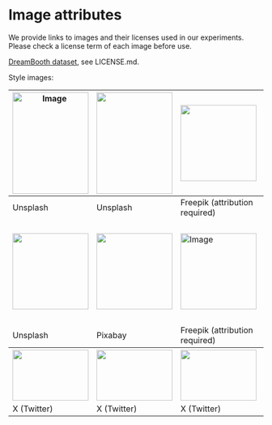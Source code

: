# Image attributes

We provide links to images and their licenses used in our experiments. Please check a license term of each image before use.

[DreamBooth dataset](https://github.com/google/dreambooth), see LICENSE.md. <br />

Style images:

<table>
<thead>
  <tr>
    <th><img src="https://images.unsplash.com/photo-1637819203905-2294a31391d3?q=80&w=3000&auto=format&fit=crop&ixlib=rb-4.0.3&ixid=M3wxMjA3fDB8MHxwaG90by1wYWdlfHx8fGVufDB8fHx8fA%3D%3D", alt="Image", width="150", height="200"></th>
    <th><img src="https://images.unsplash.com/photo-1634926878768-2a5b3c42f139?ixlib=rb-4.0.3&ixid=M3wxMjA3fDB8MHxwaG90by1wYWdlfHx8fGVufDB8fHx8fA%3D%3D&auto=format&fit=crop&w=912&q=80" width="150" height="200"></th>
    <th><img src="https://img.freepik.com/free-psd/three-dimensional-real-estate-icon-mock-up_23-2149729145.jpg?w=996&t=st=1685117577~exp=1685118177~hmac=2d789df87b156c2e5578c8ddb69e4a3b3176206f81b774d9faea7492a4eafc0f" width="150" height="150"></th>
    <th><img src="https://images.unsplash.com/photo-1612760721786-a42eb89aba02?ixlib=rb-4.0.3&ixid=M3wxMjA3fDB8MHxwaG90by1wYWdlfHx8fGVufDB8fHx8fA%3D%3D&auto=format&fit=crop&w=735&q=80" alt="Image" width="150" height="200"></th>
    <th><img src="https://images.unsplash.com/photo-1627229045047-b53784b1c121?q=80&w=1940&auto=format&fit=crop&ixlib=rb-4.0.3&ixid=M3wxMjA3fDB8MHxwaG90by1wYWdlfHx8fGVufDB8fHx8fA%3D%3D" alt="Image" width="150" height="200"></th>
    <th><img src="https://upload.wikimedia.org/wikipedia/commons/thumb/a/aa/Vincent_van_Gogh_-_Self-portrait_with_grey_felt_hat_-_Google_Art_Project.jpg/1024px-Vincent_van_Gogh_-_Self-portrait_with_grey_felt_hat_-_Google_Art_Project.jpg" alt="Image" width="150" height="180"></th>
  </tr>
</thead>
<tbody>
  <tr>
    <td> Unsplash</td>
    <td> Unsplash</td>
    <td> Freepik (attribution required)</td>
    <td> Unsplash</td>
    <td> Unsplash</td>
    <td> Public domain</td>
  </tr>
  <tr>
    <td><img src="https://images.unsplash.com/photo-1636391891394-56a534be9a1b?ixlib=rb-4.0.3&ixid=M3wxMjA3fDB8MHxwaG90by1wYWdlfHx8fGVufDB8fHx8fA%3D%3D&auto=format&fit=crop&w=1160&q=80" width="150" height="150"></td>
    <td><img src="https://cdn.pixabay.com/photo/2023/06/05/07/19/einstein-8041625_1280.png" width="150" height="150"></td>
    <td><img src="https://img.freepik.com/free-vector/biophilic-design-workspace-abstract-concept_335657-3081.jpg?w=996&t=st=1685117412~exp=1685118012~hmac=cc89e22bd6dbeb3c2fc06396035863e612149b04ed6dee90791292a7151a4dd2" alt="Image" width="150" height="150"></td>
    <td><img src="https://cdn.pixabay.com/photo/2018/01/18/15/45/stub-3090540_1280.jpg" width="150" height="105"></td>
    <td><img src="https://images.unsplash.com/photo-1604854574894-1be73ca43cb8?q=80&w=3343&auto=format&fit=crop&ixlib=rb-4.0.3&ixid=M3wxMjA3fDB8MHxwaG90by1wYWdlfHx8fGVufDB8fHx8fA%3D%3D" width="150" height="200"></td>
    <td><img src="https://images.unsplash.com/photo-1637234852730-677079a9d718?ixlib=rb-4.0.3&ixid=M3wxMjA3fDB8MHxwaG90by1wYWdlfHx8fGVufDB8fHx8fA%3D%3D&auto=format&fit=crop&w=735&q=80" width="150" height="200"></td>
  </tr>
  <tr>
    <td> Unsplash</td>
    <td> Pixabay</td>
    <td> Freepik (attribution required)</td>
    <td> Pixabay</td>
    <td> Unsplash</td>
    <td> Unsplash</td>
  </tr>
  <tr>
    <th><img src="https://pbs.twimg.com/media/GF4u0LBXAAAe8cw?format=jpg&name=large" width="150" height="100"></th>
    <th><img src="https://pbs.twimg.com/media/GFl6onRXsAAg55g?format=jpg&name=large" width="150" height="100"></th>
    <th><img src="https://pbs.twimg.com/media/GDunUrhWEAA7p5s?format=jpg&name=large" width="150" height="100"></th>
    <th><img src="https://pbs.twimg.com/media/GDzKjQ1WMAAHTox?format=jpg&name=large" width="150" height="100"></th>
    <th><img src="https://pbs.twimg.com/media/GDoICjQWwAEhStF?format=jpg&name=large" width="150" height="100"></th>
    <th><img src="https://pbs.twimg.com/media/GEi2fK5XQAA8qfX?format=jpg&name=large" width="150" height="100"></th>
  </tr>
  <tr>
    <td> X (Twitter)</td>
    <td> X (Twitter)</td>
    <td> X (Twitter)</td>
    <td> X (Twitter)</td>
    <td> X (Twitter)</td>
    <td> X (Twitter)</td>
  </tr>
</tbody>
</table>
